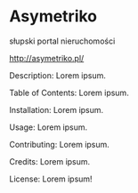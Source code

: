 # Asymetriko
słupski portal nieruchomości

http://asymetriko.pl/

Description: Lorem ipsum.

Table of Contents: Lorem ipsum.

Installation: Lorem ipsum.

Usage: Lorem ipsum.

Contributing: Lorem ipsum.

Credits: Lorem ipsum.

License: Lorem ipsum!
